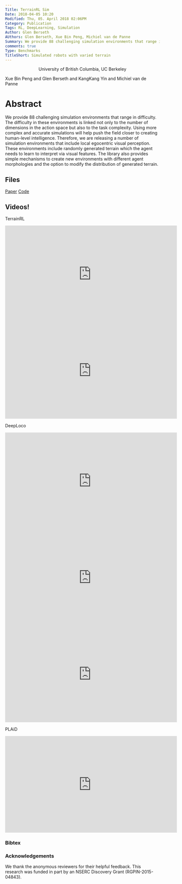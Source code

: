 ```yaml
---
Title: TerrainRL Sim
Date: 2018-04-05 10:20
Modified: Thu, 05. April 2018 02:06PM 
Category: Publication
Tags: RL, DeepLearning, Simulation
Author: Glen Berseth
AUthors: Glen Berseth, Xue Bin Peng, Michiel van de Panne
Summary: We provide 88 challenging simulation environments that range in difficulty. The difficulty in these environments is linked not only to the number of dimensions in the action space but also to the task complexity. Using more complex and accurate simulations will help push the field closer to creating human-level intelligence. Therefore, we are releasing a number of simulation environments that include local egocentric visual perception. These environments include randomly generated terrain which the agent needs to learn to interpret via visual features. The library also provides simple mechanisms to create new environments with different agent morphologies and the option to modify the distribution of generated terrain.
comments: true
Type: Benchmarks
TitleShort: Simulated robots with varied terrain 
---
```


<div align="center">
	<p>	
            University of British Columbia, UC Berkeley
    </p>
</div>

Xue Bin Peng and Glen Berseth and KangKang Yin and Michiel van de Panne

# Abstract

We provide 88 challenging simulation environments that range in difficulty.
The difficulty in these environments is linked not only to the number of dimensions in the action space but also to the task complexity. Using more complex and accurate simulations will help push the field closer to creating human-level intelligence.
Therefore, we are releasing a number of simulation environments that include local egocentric visual perception.
These environments include randomly generated terrain which the agent needs to learn to interpret via visual features.
The library also provides simple mechanisms to create new environments with different agent morphologies and the option to modify the distribution of generated terrain.


## Files

[Paper](http://www.fracturedplane.com/projects/TerrainRLSim/paper.pdf)
[Code](https://github.com/UBCMOCCA/TerrainRLSim)

## Videos!

TerrainRL

<iframe width="560" height="315" src="https://www.youtube.com/embed/KPfzRSBzNX4" frameborder="0" allowfullscreen></iframe>
<br>
<iframe width="560" height="315" src="https://www.youtube.com/embed/A0BmHoujP9k" frameborder="0" allowfullscreen></iframe>
								
DeepLoco

<iframe width="560" height="315" src="https://www.youtube.com/embed/G4lT9CLyCNw" frameborder="0" allowfullscreen></iframe>
<iframe width="560" height="315" src="https://www.youtube.com/embed/hd1yvLWm6oA" frameborder="0" allowfullscreen></iframe>
<iframe width="560" height="315" src="https://www.youtube.com/embed/x-HrYko_MRU" frameborder="0" allowfullscreen></iframe>

PLAiD

<iframe width="560" height="315" src="https://www.youtube.com/embed/_DjHbHCXGk0" frameborder="0" ></iframe>

### Bibtex

### Acknowledgements

We thank the anonymous reviewers for their helpful feedback. This research was funded in part by an NSERC Discovery Grant (RGPIN-2015-04843).

